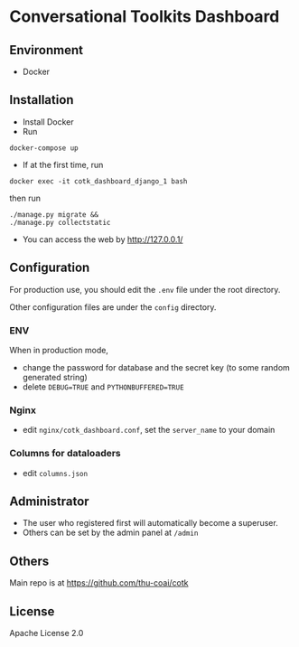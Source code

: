 # Conversational Toolkits Dashboard

## Environment

* Docker

## Installation

* Install Docker
* Run
```
docker-compose up
```

* If at the first time, run
```
docker exec -it cotk_dashboard_django_1 bash
```

then run
```
./manage.py migrate &&
./manage.py collectstatic
```

* You can access the web by http://127.0.0.1/

## Configuration

For production use, you should edit the `.env` file under the root directory.

Other configuration files are under the `config` directory.

### ENV

When in production mode,

* change the password for database and the secret key (to some random generated string)
* delete `DEBUG=TRUE` and `PYTHONBUFFERED=TRUE`

### Nginx

* edit `nginx/cotk_dashboard.conf`, set the `server_name` to your domain

### Columns for dataloaders

* edit `columns.json`

## Administrator

* The user who registered first will automatically become a superuser.
* Others can be set by the admin panel at `/admin`

## Others

Main repo is at https://github.com/thu-coai/cotk

## License

Apache License 2.0
